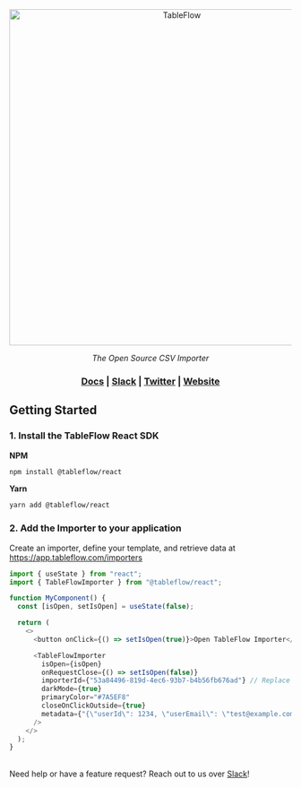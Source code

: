 <div align="center">
<a href="https://tableflow.com"><img src="https://tableflow-assets-cdn.s3.amazonaws.com/TableFlow-readme-header.png" width="600" alt="TableFlow"></a>

<em>The Open Source CSV Importer</em>

<h3>
    <a href="https://tableflow.com/docs">Docs</a> |
    <a href="https://join.slack.com/t/tableflow/shared_invite/zt-1psu47idh-vnItf_BaWcIWih8flGZ0fw">Slack</a> |
    <a href="https://twitter.com/tableflow">Twitter</a> |
    <a href="https://tableflow.com">Website</a> 
</h3>

</div>

## Getting Started

### 1. Install the TableFlow React SDK

**NPM**

```bash
npm install @tableflow/react
```

**Yarn**

```bash
yarn add @tableflow/react
```

### 2. Add the Importer to your application

Create an importer, define your template, and retrieve data at https://app.tableflow.com/importers

```javascript
import { useState } from "react";
import { TableFlowImporter } from "@tableflow/react";

function MyComponent() {
  const [isOpen, setIsOpen] = useState(false);

  return (
    <>
      <button onClick={() => setIsOpen(true)}>Open TableFlow Importer</button>

      <TableFlowImporter
        isOpen={isOpen}
        onRequestClose={() => setIsOpen(false)}
        importerId={"53a84496-819d-4ec6-93b7-b4b56fb676ad"} // Replace with your importer ID from https://app.tableflow.com/importers
        darkMode={true}
        primaryColor="#7A5EF8"
        closeOnClickOutside={true}
        metadata={"{\"userId\": 1234, \"userEmail\": \"test@example.com\"}"}
      />
    </>
  );
}
```

\
Need help or have a feature request? Reach out to us over [Slack](https://join.slack.com/t/tableflow/shared_invite/zt-1psu47idh-vnItf_BaWcIWih8flGZ0fw)!
